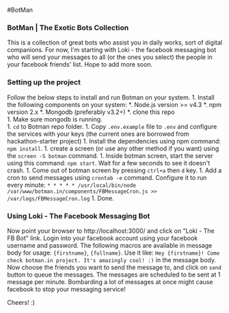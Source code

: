 #BotMan

### BotMan | The Exotic Bots Collection

This is a collection of great bots who assist you in daily works, sort of digital companions. For now, I'm starting with 
Loki - the facebook messaging bot who will send your messages to all (or the ones you select) the people in your facebook
 friends' list. Hope to add more soon.
 
### Setting up the project

Follow the below steps to install and run Botman on your system.
    1. Install the following components on your system:
        *. Node.js version >= v4.3 
        *. npm version 2.x
        *. Mongodb (preferably v3.2+)
        *. clone this repo    
    1. Make sure mongodb is running.   
    1. `cd` to Botman repo folder.
    1. Copy `.env.example` file to `.env` and configure the services with your keys (the current ones are borrowed from hackathon-starter project) 
    1. Install the dependencies using npm command: `npm install`.
    1. create a screen (or use any other method if you want) using the `screen -S botman` command.
    1. Inside botman screen, start the server using this command: `npm start`. Wait for a few seconds to see it doesn't crash.
    1. Come out of botman screen by pressing `ctrl+a` then `d` key.
    1. Add a cron to send messages using `crontab -e` command. Configure it to run every minute:
        `* * * * * /usr/local/bin/node /var/www/botman.in/components/FBMessageCron.js >> /var/logs/FBMessageCron.log`
    1. Done.
    
### Using Loki - The Facebook Messaging Bot

Now point your browser to http://localhost:3000/ and click on "Loki - The FB Bot" link. Login into your facebook account 
using your facebook username and password.
The following macros are available in message body for usage: `{firstname}`, `{fullname}`. 
  Use it like:  ``` Hey {firstname}! Come check botman.in project. It's amazingly cool! :) ``` in the message body.
  Now choose the friends you want to send the message to, and click on `send` button to queue the messages. 
  The messages are scheduled to be sent at 1 message per minute. Bombarding a lot of messages at once might cause 
   facebook to stop your messaging service!     
   
  Cheers! :)
    

 

    
 


